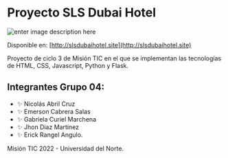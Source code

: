 # Proyecto SLS Dubai Hotel
![enter image description here](https://i.ibb.co/2P0J6qT/logo-transparent-dark.png)

Disponible en: [http://slsdubaihotel.site](http://slsdubaihotel.site)

Proyecto de ciclo 3 de Misión TIC en el que se implementan las tecnologías de HTML, CSS, Javascript, Python y Flask.

## Integrantes Grupo 04:

 - ✨ Nicolás Abril Cruz
 - ✨ Emerson Cabrera Salas
 - ✨ Gabriela Curiel Marchena
 - ✨ Jhon Díaz Martinez
 - ✨ Erick Rangel Angulo.

Misión TIC 2022 - Universidad del Norte.

